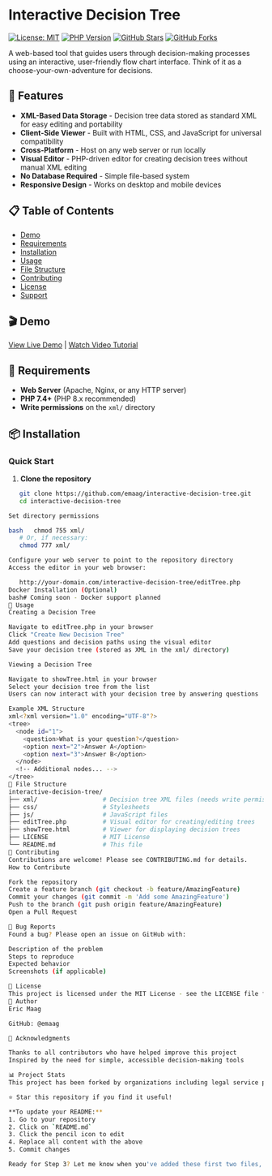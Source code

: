 # Interactive Decision Tree

[![License: MIT](https://img.shields.io/badge/License-MIT-yellow.svg)](https://opensource.org/licenses/MIT)
[![PHP Version](https://img.shields.io/badge/PHP-%3E%3D7.4-blue.svg)](https://www.php.net/)
[![GitHub Stars](https://img.shields.io/github/stars/emaag/interactive-decision-tree.svg)](https://github.com/emaag/interactive-decision-tree/stargazers)
[![GitHub Forks](https://img.shields.io/github/forks/emaag/interactive-decision-tree.svg)](https://github.com/emaag/interactive-decision-tree/network)

A web-based tool that guides users through decision-making processes using an interactive, user-friendly flow chart interface. Think of it as a choose-your-own-adventure for decisions.

## 🌟 Features

- **XML-Based Data Storage** - Decision tree data stored as standard XML for easy editing and portability
- **Client-Side Viewer** - Built with HTML, CSS, and JavaScript for universal compatibility
- **Cross-Platform** - Host on any web server or run locally
- **Visual Editor** - PHP-driven editor for creating decision trees without manual XML editing
- **No Database Required** - Simple file-based system
- **Responsive Design** - Works on desktop and mobile devices

## 📋 Table of Contents

- [Demo](#demo)
- [Requirements](#requirements)
- [Installation](#installation)
- [Usage](#usage)
- [File Structure](#file-structure)
- [Contributing](#contributing)
- [License](#license)
- [Support](#support)

## 🎬 Demo

<!-- Add your demo link or animated GIF here -->
<!-- ![Decision Tree Demo](path/to/demo.gif) -->

[View Live Demo](#) | [Watch Video Tutorial](http://www.youtube.com/embed/ngcjYuJHZ4Q)

## 🔧 Requirements

- **Web Server** (Apache, Nginx, or any HTTP server)
- **PHP 7.4+** (PHP 8.x recommended)
- **Write permissions** on the `xml/` directory

## 📦 Installation

### Quick Start

1. **Clone the repository**
```bash
   git clone https://github.com/emaag/interactive-decision-tree.git
   cd interactive-decision-tree

Set directory permissions

bash   chmod 755 xml/
   # Or, if necessary:
   chmod 777 xml/

Configure your web server to point to the repository directory
Access the editor in your web browser:

   http://your-domain.com/interactive-decision-tree/editTree.php
Docker Installation (Optional)
bash# Coming soon - Docker support planned
🚀 Usage
Creating a Decision Tree

Navigate to editTree.php in your browser
Click "Create New Decision Tree"
Add questions and decision paths using the visual editor
Save your decision tree (stored as XML in the xml/ directory)

Viewing a Decision Tree

Navigate to showTree.html in your browser
Select your decision tree from the list
Users can now interact with your decision tree by answering questions

Example XML Structure
xml<?xml version="1.0" encoding="UTF-8"?>
<tree>
  <node id="1">
    <question>What is your question?</question>
    <option next="2">Answer A</option>
    <option next="3">Answer B</option>
  </node>
  <!-- Additional nodes... -->
</tree>
📁 File Structure
interactive-decision-tree/
├── xml/                  # Decision tree XML files (needs write permission)
├── css/                  # Stylesheets
├── js/                   # JavaScript files
├── editTree.php          # Visual editor for creating/editing trees
├── showTree.html         # Viewer for displaying decision trees
├── LICENSE               # MIT License
└── README.md             # This file
🤝 Contributing
Contributions are welcome! Please see CONTRIBUTING.md for details.
How to Contribute

Fork the repository
Create a feature branch (git checkout -b feature/AmazingFeature)
Commit your changes (git commit -m 'Add some AmazingFeature')
Push to the branch (git push origin feature/AmazingFeature)
Open a Pull Request

🐛 Bug Reports
Found a bug? Please open an issue on GitHub with:

Description of the problem
Steps to reproduce
Expected behavior
Screenshots (if applicable)

📝 License
This project is licensed under the MIT License - see the LICENSE file for details.
👤 Author
Eric Maag

GitHub: @emaag

🙏 Acknowledgments

Thanks to all contributors who have helped improve this project
Inspired by the need for simple, accessible decision-making tools

📊 Project Stats
This project has been forked by organizations including legal service providers and educational institutions to help users navigate complex decision-making processes.

⭐ Star this repository if you find it useful!

**To update your README:**
1. Go to your repository
2. Click on `README.md`
3. Click the pencil icon to edit
4. Replace all content with the above
5. Commit changes

Ready for Step 3? Let me know when you've added these first two files, or if you'd like me to continue with the next files!
